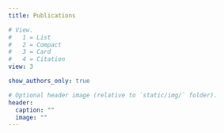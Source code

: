 ```yaml
---
title: Publications

# View.
#   1 = List
#   2 = Compact
#   3 = Card
#   4 = Citation
view: 3

show_authors_only: true

# Optional header image (relative to `static/img/` folder).
header:
  caption: ""
  image: ""
---
```

